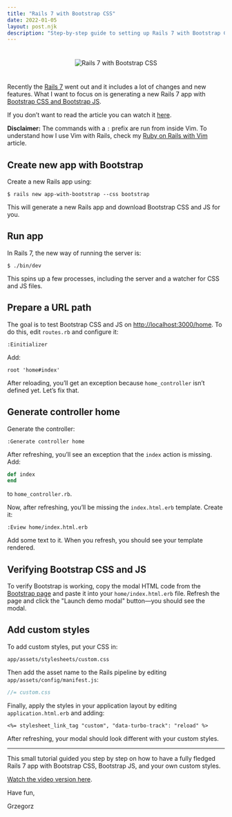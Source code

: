 ```yaml
---
title: "Rails 7 with Bootstrap CSS"
date: 2022-01-05
layout: post.njk
description: "Step-by-step guide to setting up Rails 7 with Bootstrap CSS and JS, and adding custom styles. Originally published on Medium."
---
```


<p align="center">
  <img src="/images/rails7-bootstrap-cover.png" alt="Rails 7 with Bootstrap CSS" class="img-fluid rounded shadow" style="max-width: 364px; margin: 24px 0;">
</p>

Recently the <a href="https://rubyonrails.org/2021/12/15/Rails-7-fulfilling-a-vision" target="_blank" rel="noopener">Rails 7</a> went out and it includes a lot of changes and new features. What I want to focus on is generating a new Rails 7 app with <a href="https://getbootstrap.com/docs/5.1/getting-started/introduction/" target="_blank" rel="noopener">Bootstrap CSS and Bootstrap JS</a>.

If you don’t want to read the article you can watch it <a href="https://youtu.be/tYr8yn7yRKw" target="_blank" rel="noopener">here</a>.

**Disclaimer:** The commands with a `:` prefix are run from inside Vim. To understand how I use Vim with Rails, check my <a href="https://medium.com/@grzegorz.smajdor/ruby-on-rails-and-vim-6bcf84e0bc08" target="_blank" rel="noopener">Ruby on Rails with Vim</a> article.

## Create new app with Bootstrap

Create a new Rails app using:

```
$ rails new app-with-bootstrap --css bootstrap
```

This will generate a new Rails app and download Bootstrap CSS and JS for you.

## Run app

In Rails 7, the new way of running the server is:

```
$ ./bin/dev
```

This spins up a few processes, including the server and a watcher for CSS and JS files.

## Prepare a URL path

The goal is to test Bootstrap CSS and JS on <a href="http://localhost:3000/home" target="_blank" rel="noopener">http://localhost:3000/home</a>. To do this, edit `routes.rb` and configure it:

```
:Einitializer
```

Add:

```
root 'home#index'
```

After reloading, you’ll get an exception because `home_controller` isn’t defined yet. Let’s fix that.

## Generate controller home

Generate the controller:

```
:Generate controller home
```

After refreshing, you’ll see an exception that the `index` action is missing. Add:

```ruby
def index
end
```

to `home_controller.rb`.

Now, after refreshing, you’ll be missing the `index.html.erb` template. Create it:

```
:Eview home/index.html.erb
```

Add some text to it. When you refresh, you should see your template rendered.

## Verifying Bootstrap CSS and JS

To verify Bootstrap is working, copy the modal HTML code from the <a href="https://getbootstrap.com/docs/5.0/components/modal/#live-demo" target="_blank" rel="noopener">Bootstrap page</a> and paste it into your `home/index.html.erb` file. Refresh the page and click the "Launch demo modal" button—you should see the modal.

## Add custom styles

To add custom styles, put your CSS in:

```
app/assets/stylesheets/custom.css
```

Then add the asset name to the Rails pipeline by editing `app/assets/config/manifest.js`:

```js
//= custom.css
```

Finally, apply the styles in your application layout by editing `application.html.erb` and adding:

```erb
<%= stylesheet_link_tag "custom", "data-turbo-track": "reload" %>
```

After refreshing, your modal should look different with your custom styles.

---

This small tutorial guided you step by step on how to have a fully fledged Rails 7 app with Bootstrap CSS, Bootstrap JS, and your own custom styles.

<a href="https://youtu.be/tYr8yn7yRKw" target="_blank" rel="noopener">Watch the video version here</a>.

Have fun,

Grzegorz
